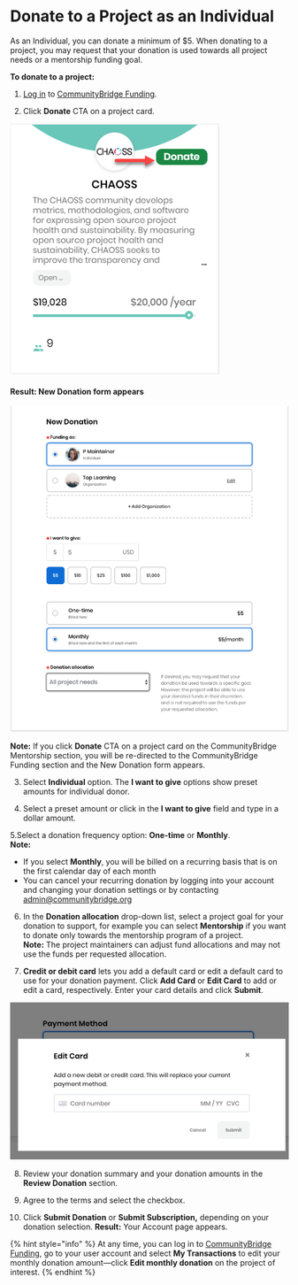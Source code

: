# Donate to a Project as an Individual

As an Individual, you can donate a minimum of $5. When donating to a project, you may request that your donation is used towards all project needs or a mentorship funding goal.

**To donate to a project:** 

1.  [Log in](../../../sso/sign-in/) to [CommunityBridge Funding](https://funding.communitybridge.org).

2. Click **Donate** CTA on a project card.

![](../../../.gitbook/assets/7418565.png)

#### Result: New Donation form appears

![](../../../.gitbook/assets/7418566.png)

**Note:** If you click **Donate** CTA on a project card on the CommunityBridge Mentorship section, you will be re-directed to the CommunityBridge Funding section and the New Donation form appears.

3. Select **Individual** option. The **I want to give** options show preset amounts for individual donor.

4. Select a preset amount or click in the **I want to give** field and type in a dollar amount.

5.Select a donation frequency option: **One-time** or **Monthly**.  
    **Note:**

* If you select **Monthly**, you will be billed on a recurring basis that is on the first calendar day of each month
* You can cancel your recurring donation by logging into your account and changing your donation settings or by contacting [admin@communitybridge.org](mailto:admin@communitybridge.org)

6. In the **Donation allocation** drop-down list, select a project goal for your donation to support, for example you can select **Mentorship** if you want to donate only towards the mentorship program of a project.  
**Note:** The project maintainers can adjust fund allocations and may not use the funds per requested allocation.

7. **Credit or debit card** lets you add a default card or edit a default card to use for your donation payment. Click **Add Card** or **Edit Card** to add or edit a card, respectively. Enter your card details and click **Submit**.

![](../../../.gitbook/assets/7418568.png)

8. Review your donation summary and your donation amounts in the **Review Donation** section.

9. Agree to the terms and select the checkbox.

10. Click **Submit Donation** or **Submit Subscription,** depending on your donation selection. **Result:** Your Account page appears.

{% hint style="info" %}
At any time, you can log in to [CommunityBridge Funding](https://funding.communitybridge.org), go to your user account and select **My Transactions** to edit your monthly donation amount—click **Edit monthly donation** on the project of interest.
{% endhint %}

